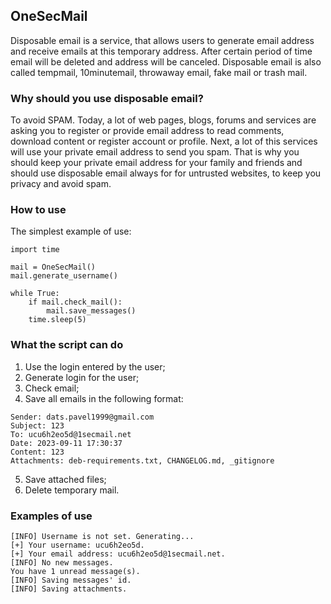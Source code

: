 ## OneSecMail
Disposable email is a service, that allows users to generate email address and receive emails at this temporary address. After certain period of time email will be deleted and address will be canceled. Disposable email is also called tempmail, 10minutemail, throwaway email, fake mail or trash mail.

### Why should you use disposable email?
To avoid SPAM. Today, a lot of web pages, blogs, forums and services are asking you to register or provide email address to read comments, download content or register account or profile. Next, a lot of this services will use your private email address to send you spam. That is why you should keep your private email address for your family and friends and should use disposable email always for for untrusted websites, to keep you privacy and avoid spam.

### How to use
The simplest example of use:
```
import time

mail = OneSecMail()
mail.generate_username()

while True:
    if mail.check_mail():
        mail.save_messages()
    time.sleep(5)
```

### What the script can do
1. Use the login entered by the user;
2. Generate login for the user;
3. Check email;
4. Save all emails in the following format:
```
Sender: dats.pavel1999@gmail.com
Subject: 123
To: ucu6h2eo5d@1secmail.net
Date: 2023-09-11 17:30:37
Content: 123
Attachments: deb-requirements.txt, CHANGELOG.md, _gitignore
```
5. Save attached files;
6. Delete temporary mail.

### Examples of use
```
[INFO] Username is not set. Generating...
[+] Your username: ucu6h2eo5d.
[+] Your email address: ucu6h2eo5d@1secmail.net.
[INFO] No new messages.
You have 1 unread message(s).
[INFO] Saving messages' id.
[INFO] Saving attachments.
```

